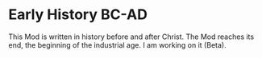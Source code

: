 # Early History BC-AD
 This Mod is written in history before and after Christ. The Mod reaches its end, the beginning of the industrial age.
 I am working on it (Beta).
